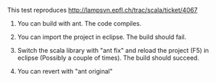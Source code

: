 This test reproduces http://lampsvn.epfl.ch/trac/scala/ticket/4067


1. You can build with ant. The code compiles.

2. You can import the project in eclipse. The build should fail.

3. Switch the scala library with "ant fix" and reload the project (F5) in eclipse (Possibly a couple of times). The build should succeed.

4. You can revert with "ant original" 

